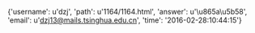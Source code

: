 {'username': u'dzj', 'path': u'1164/1164.html', 'answer': u'\u865a\u5b58', 'email': u'dzj13@mails.tsinghua.edu.cn', 'time': '2016-02-28:10:44:15'}